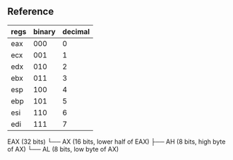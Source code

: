

## Reference

| regs | binary | decimal |
|------|--------|---------|
| eax  | 000    | 0       |
| ecx  | 001    | 1       |
| edx  | 010    | 2       |
| ebx  | 011    | 3       |
| esp  | 100    | 4       |
| ebp  | 101    | 5       |
| esi  | 110    | 6       |
| edi  | 111    | 7       |


EAX (32 bits)
└── AX (16 bits, lower half of EAX)
    ├── AH (8 bits, high byte of AX)
    └── AL (8 bits, low byte of AX)


